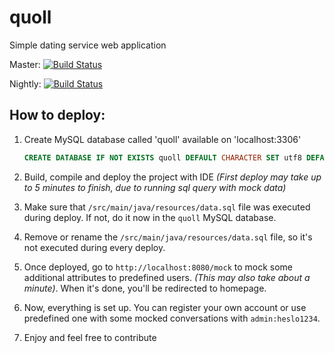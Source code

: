 # quoll
Simple dating service web application

Master: [![Build Status](https://travis-ci.org/Martin819/quoll.svg?branch=master)](https://travis-ci.org/Martin819/quoll)

Nightly: [![Build Status](https://travis-ci.org/Martin819/quoll.svg?branch=nightly)](https://travis-ci.org/Martin819/quoll)


How to deploy:
--------------

1. Create MySQL database called 'quoll' available on 'localhost:3306'
    ```sql
    CREATE DATABASE IF NOT EXISTS quoll DEFAULT CHARACTER SET utf8 DEFAULT COLLATE utf8_general_ci;
    ```

2. Build, compile and deploy the project with IDE _(First deploy may take up to 5 minutes to finish, due to running sql query with mock data)_



3. Make sure that `/src/main/java/resources/data.sql` file was executed during deploy. If not, do it now in the `quoll` MySQL database.

4. Remove or rename the `/src/main/java/resources/data.sql` file, so it's not executed during every deploy.

5. Once deployed, go to `http://localhost:8080/mock` to mock some additional attributes to predefined users. _(This may also take about a minute)_. When it's done, you'll be redirected to homepage.

6. Now, everything is set up. You can register your own account or use predefined one with some mocked conversations with `admin:heslo1234`.

7. Enjoy and feel free to contribute